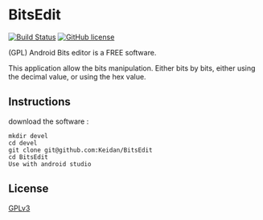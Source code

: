 # BitsEdit
[![Build Status](https://img.shields.io/travis/Keidan/BitsEdit/master.svg?style=plastic)](https://travis-ci.org/Keidan/BitsEdit)
[![GitHub license](https://img.shields.io/github/license/Keidan/BitsEdit.svg?style=plastic)](https://github.com/Keidan/BitsEdit/blob/master/license.txt)

(GPL) Android Bits editor is a FREE software.

This application allow the bits manipulation. Either bits by bits, either using the decimal value, or using the hex value.


## Instructions


download the software :

	mkdir devel
	cd devel
	git clone git@github.com:Keidan/BitsEdit
	cd BitsEdit
 	Use with android studio

	
## License

[GPLv3](https://github.com/Keidan/BitsEdit/blob/master/license.txt)
